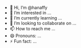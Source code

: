 - 👋 Hi, I’m @hanaffy
- 👀 I’m interested in ...
- 🌱 I’m currently learning ...
- 💞️ I’m looking to collaborate on ...
- 📫 How to reach me ...
- 😄 Pronouns: ...
- ⚡ Fun fact: ...

<!---
hanaffy/hanaffy is a ✨ special ✨ repository because its `README.md` (this file) appears on your GitHub profile.
You can click the Preview link to take a look at your changes.
--->
